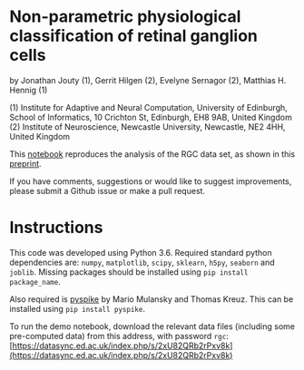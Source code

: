 # Non-parametric physiological classification of retinal ganglion cells

by Jonathan Jouty (1), Gerrit Hilgen (2), Evelyne Sernagor (2), Matthias H. Hennig (1)

(1) Institute for Adaptive and Neural Computation, University of Edinburgh, School of Informatics, 10 Crichton St, Edinburgh, EH8 9AB, United Kingdom
(2) Institute of Neuroscience, Newcastle University, Newcastle, NE2 4HH, United Kingdom

This [notebook](demo.ipynb) reproduces the analysis of the RGC data set, as shown in this [preprint](https://www.biorxiv.org/content/early/2018/09/04/407635).

If you have comments, suggestions or would like to suggest improvements, please submit a Github issue or make a pull request.

# Instructions

This code was developed using Python 3.6. Required standard python dependencies are: ``numpy``, ``matplotlib``, ``scipy``, ``sklearn``, ``h5py``, ``seaborn`` and ``joblib``. Missing packages should be installed using ``pip install package_name``.

Also required is [pyspike](https://mariomulansky.github.io/PySpike/) by Mario Mulansky and Thomas Kreuz. This can be installed using ``pip install pyspike``.

To run the demo notebook, download the relevant data files (including some pre-computed data) from this address, with password ``rgc``: [https://datasync.ed.ac.uk/index.php/s/2xU82QRb2rPxv8k](https://datasync.ed.ac.uk/index.php/s/2xU82QRb2rPxv8k)
